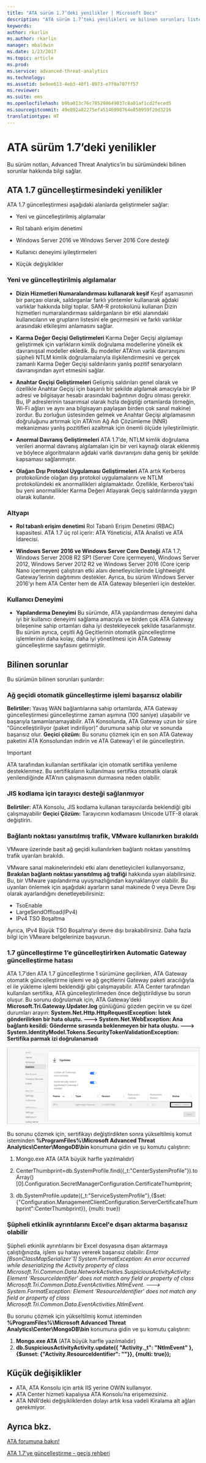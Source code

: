 ```yaml
---
title: "ATA sürüm 1.7’deki yenilikler | Microsoft Docs"
description: "ATA sürüm 1.7’teki yenilikleri ve bilinen sorunları listeler"
keywords: 
author: rkarlin
ms.author: rkarlin
manager: mbaldwin
ms.date: 1/23/2017
ms.topic: article
ms.prod: 
ms.service: advanced-threat-analytics
ms.technology: 
ms.assetid: be9ee613-4eb3-40f1-8973-e7f0a707ff57
ms.reviewer: 
ms.suite: ems
ms.openlocfilehash: b9ba013c76c785290649037c8a01af1cd2feced5
ms.sourcegitcommit: 49e892a82275efa5146998764e850959f20d3216
translationtype: HT
---
```

# <a name="whats-new-in-ata-version-17"></a>ATA sürüm 1.7’deki yenilikler
Bu sürüm notları, Advanced Threat Analytics’in bu sürümündeki bilinen sorunlar hakkında bilgi sağlar.

## <a name="whats-new-in-the-ata-17-update"></a>ATA 1.7 güncelleştirmesindeki yenilikler
ATA 1.7 güncelleştirmesi aşağıdaki alanlarda geliştirmeler sağlar:

-   Yeni ve güncelleştirilmiş algılamalar

-   Rol tabanlı erişim denetimi

-   Windows Server 2016 ve Windows Server 2016 Core desteği

-   Kullanıcı deneyimi iyileştirmeleri

-   Küçük değişiklikler


### <a name="new--updated-detections"></a>Yeni ve güncelleştirilmiş algılamalar


- **Dizin Hizmetleri Numaralandırması kullanarak keşif** Keşif aşamasının bir parçası olarak, saldırganlar farklı yöntemler kullanarak ağdaki varlıklar hakkında bilgi toplar. SAM-R protokolünü kullanan Dizin hizmetleri numaralandırması saldırganların bir etki alanındaki kullanıcıların ve grupların listesini ele geçirmesini ve farklı varlıklar arasındaki etkileşimi anlamasını sağlar. 

- **Karma Değer Geçişi Geliştirmeleri** Karma Değer Geçişi algılamayı geliştirmek için varlıkların kimlik doğrulama modellerine yönelik ek davranışsal modeller ekledik. Bu modeller ATA’nın varlık davranışını şüpheli NTLM kimlik doğrulamalarıyla ilişkilendirmesini ve gerçek zamanlı Karma Değer Geçişi saldırılarını yanlış pozitif senaryoların davranışından ayırt etmesini sağlar.

- **Anahtar Geçişi Geliştirmeleri** Gelişmiş saldırıları genel olarak ve özellikle Anahtar Geçişi için başarılı bir şekilde algılamak amacıyla bir IP adresi ve bilgisayar hesabı arasındaki bağıntının doğru olması gerekir. Bu, IP adreslerinin tasarımsal olarak hızla değiştiği ortamlarda (örneğin, Wi-Fi ağları ve aynı ana bilgisayarı paylaşan birden çok sanal makine) zordur. Bu zorluğun üstesinden gelmek ve Anahtar Geçişi algılamasının doğruluğunu artırmak için ATA’nın Ağ Adı Çözümleme (NNR) mekanizması yanlış pozitifleri azaltmak için önemli ölçüde iyileştirilmiştir.

- **Anormal Davranış Geliştirmeleri** ATA 1.7’de, NTLM kimlik doğrulama verileri anormal davranış algılamaları için bir veri kaynağı olarak eklenmiş ve böylece algoritmaların ağdaki varlık davranışını daha geniş bir şekilde kapsaması sağlanmıştır. 

- **Olağan Dışı Protokol Uygulaması Geliştirmeleri** ATA artık Kerberos protokolünde olağan dışı protokol uygulamalarını ve NTLM protokolündeki ek anormallikleri algılamaktadır. Özellikle, Kerberos’taki bu yeni anormallikler Karma Değeri Atlayarak Geçiş saldırılarında yaygın olarak kullanılır.


### <a name="infrastructure"></a>Altyapı

- **Rol tabanlı erişim denetimi** Rol Tabanlı Erişim Denetimi (RBAC) kapasitesi. ATA 1.7 üç rol içerir: ATA Yöneticisi, ATA Analisti ve ATA İdarecisi.

- **Windows Server 2016 ve Windows Server Core Desteği** ATA 1.7; Windows Server 2008 R2 SP1 (Server Core içermeyen), Windows Server 2012, Windows Server 2012 R2 ve Windows Server 2016 (Core içerip Nano içermeyen) çalıştıran etki alanı denetleyicilerinde Lightweight Gateway’lerinin dağıtımını destekler. Ayrıca, bu sürüm Windows Server 2016’yı hem ATA Center hem de ATA Gateway bileşenleri için destekler.

### <a name="user-experience"></a>Kullanıcı Deneyimi
- **Yapılandırma Deneyimi** Bu sürümde, ATA yapılandırması deneyimi daha iyi bir kullanıcı deneyimi sağlama amacıyla ve birden çok ATA Gateway bileşenine sahip ortamları daha iyi destekleyecek şekilde tasarlanmıştır. Bu sürüm ayrıca, çeşitli Ağ Geçitlerinin otomatik güncelleştirme işlemlerinin daha kolay, daha iyi yönetilmesi için ATA Gateway güncelleştirme sayfasını getirmiştir.

## <a name="known-issues"></a>Bilinen sorunlar
Bu sürümün bilinen sorunları şunlardır:

### <a name="gateway-automatic-update-may-fail"></a>Ağ geçidi otomatik güncelleştirme işlemi başarısız olabilir
**Belirtiler:** Yavaş WAN bağlantılarına sahip ortamlarda, ATA Gateway güncelleştirmesi güncelleştirme zaman aşımına (100 saniye) ulaşabilir ve başarıyla tamamlanamayabilir.
ATA Konsolunda, ATA Gateway uzun bir süre “Güncelleştiriliyor (paket indiriliyor)” durumuna sahip olur ve sonunda başarısız olur.
**Geçici çözüm:** Bu sorunu çözmek için en son ATA Gateway paketini ATA Konsolundan indirin ve ATA Gateway’i el ile güncelleştirin.

 > [!IMPORTANT]
 ATA tarafından kullanılan sertifikalar için otomatik sertifika yenileme desteklenmez. Bu sertifikaların kullanılması sertifika otomatik olarak yenilendiğinde ATA’nın çalışmasının durmasına neden olabilir. 

### <a name="no-browser-support-for-jis-encoding"></a>JIS kodlama için tarayıcı desteği sağlanmıyor
**Belirtiler:** ATA Konsolu, JIS kodlama kullanan tarayıcılarda beklendiği gibi çalışmayabilir **Geçici Çözüm:** Tarayıcının kodlamasını Unicode UTF-8 olarak değiştirin.
 
### <a name="dropped-port-mirror-traffic-when-using-vmware"></a>Bağlantı noktası yansıtılmış trafik, VMware kullanırken bırakıldı

VMware üzerinde basit ağ geçidi kullanılırken bağlantı noktası yansıtılmış trafik uyarıları bırakıldı.

VMware sanal makinelerindeki etki alanı denetleyicileri kullanıyorsanız, **Bırakılan bağlantı noktası yansıtılmış ağ trafiği** hakkında uyarı alabilirsiniz. Bu, bir VMware yapılandırma uyuşmazlığından kaynaklanıyor olabilir. Bu uyarıları önlemek için aşağıdaki ayarların sanal makinede 0 veya Devre Dışı olarak ayarlandığını denetleyebilirsiniz:  

- TsoEnable
- LargeSendOffload(IPv4)
- IPv4 TSO Boşaltma

Ayrıca, IPv4 Büyük TSO Boşaltma’yı devre dışı bırakabilirsiniz. Daha fazla bilgi için VMware belgelerinize başvurun.

### <a name="automatic-gateway-update-fail-when-updating-to-17-update-1"></a>1.7 güncelleştirme 1’e güncelleştirirken Automatic Gateway güncelleştirme hatası

ATA 1.7’den ATA 1.7 güncelleştirme 1 sürümüne geçilirken, ATA Gateway otomatik güncelleştirme işlemi ve ağ geçitlerini Gateway paketi aracılığıyla el ile yükleme işlemi beklendiği gibi çalışmayabilir.
ATA Center tarafından kullanılan sertifika, ATA güncelleştirilmeden önce değiştirildiyse bu sorun oluşur.
Bu sorunu doğrulamak için, ATA Gateway’deki **Microsoft.Tri.Gateway.Updater.log** günlüğünü gözden geçirin ve şu özel durumları arayın: **System.Net.Http.HttpRequestException: İstek gönderilirken bir hata oluştu. ---> System.Net.WebException: Ana bağlantı kesildi: Gönderme sırasında beklenmeyen bir hata oluştu. ---> System.IdentityModel.Tokens.SecurityTokenValidationException: Sertifika parmak izi doğrulanamadı**

![ATA ağ geçidi güncelleştirme hatası](media/17update_gatewaybug.png)

Bu sorunu çözmek için, sertifikayı değiştirdikten sonra yükseltilmiş komut isteminden **%ProgramFiles%\Microsoft Advanced Threat Analytics\Center\MongoDB\bin** konumuna gidin ve şu komutu çalıştırın:

1. Mongo.exe ATA (ATA büyük harfle yazılmalıdır) 

2. CenterThumbprint=db.SystemProfile.find({_t:"CenterSystemProfile"}).toArray()[0].Configuration.SecretManagerConfiguration.CertificateThumbprint;

3. db.SystemProfile.update({_t:"ServiceSystemProfile"},{$set:{"Configuration.ManagementClientConfiguration.ServerCertificateThumbprint":CenterThumbprint}}, {multi: true})

### <a name="export-suspicious-activity-details-to-excel-may-fail"></a>Şüpheli etkinlik ayrıntılarını Excel'e dışarı aktarma başarısız olabilir
Şüpheli etkinlik ayrıntılarını bir Excel dosyasına dışarı aktarmaya çalıştığınızda, işlem şu hatayı vererek başarısız olabilir: *Error [BsonClassMapSerializer`1] System.FormatException: An error occurred while deserializing the Activity property of class Microsoft.Tri.Common.Data.NetworkActivities.SuspiciousActivityActivity: Element 'ResourceIdentifier' does not match any field or property of class Microsoft.Tri.Common.Data.EventActivities.NtlmEvent. ---> System.FormatException: Element 'ResourceIdentifier' does not match any field or property of class Microsoft.Tri.Common.Data.EventActivities.NtlmEvent.*

Bu sorunu çözmek için yükseltilmiş komut isteminden **%ProgramFiles%\Microsoft Advanced Threat Analytics\Center\MongoDB\bin** konumuna gidin ve şu komutu çalıştırın:
1.    **Mongo.exe ATA** (ATA büyük harfle yazılmalıdır)
2.    **db.SuspiciousActivityActivity.update({ "Activity._t": "NtlmEvent" },{$unset: {"Activity.ResourceIdentifier": ""}}, {multi: true});**

## <a name="minor-changes"></a>Küçük değişiklikler

- ATA, ATA Konsolu için artık IIS yerine OWIN kullanıyor.
- ATA Center hizmeti kapalıysa ATA Konsolu’na erişemezsiniz.
- ATA NNR’deki değişikliklerden dolayı artık kısa vadeli Kiralama alt ağları gerekmiyor.

## <a name="see-also"></a>Ayrıca bkz.
[ATA forumuna bakın!](https://social.technet.microsoft.com/Forums/security/home?forum=mata)

[ATA 1.7’ye güncelleştirme - geçiş rehberi](ata-update-1.7-migration-guide.md)

